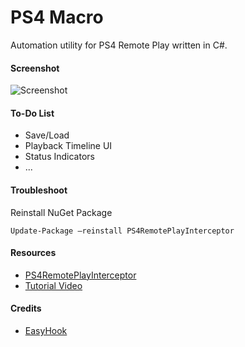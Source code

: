 # PS4 Macro

Automation utility for PS4 Remote Play written in C#.

#### Screenshot

![Screenshot](https://raw.githubusercontent.com/komefai/PS4Macro/master/Screenshot.png)

#### To-Do List

- Save/Load
- Playback Timeline UI
- Status Indicators
- ...

#### Troubleshoot

Reinstall NuGet Package

```
Update-Package –reinstall PS4RemotePlayInterceptor
```

#### Resources

- [PS4RemotePlayInterceptor](https://github.com/komefai/PS4RemotePlayInterceptor)
- [Tutorial Video](https://youtu.be/txI9AOEAk58)

#### Credits

- [EasyHook](https://easyhook.github.io/)
